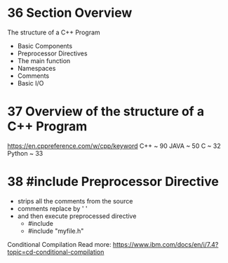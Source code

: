 # 36 Section Overview

The structure of a C++ Program

- Basic Components
- Preprocessor Directives
- The main function
- Namespaces
- Comments
- Basic I/O

# 37 Overview of the structure of a C++ Program

https://en.cppreference.com/w/cpp/keyword
C++ ~ 90
JAVA ~ 50
C ~ 32
Python ~ 33

# 38 #include Preprocessor Directive

- strips all the comments from the source
- comments replace by ' '
- and then execute preprocessed directive
  - #include <iostream>
  - #include "myfile.h"

Conditional Compilation
Read more: https://www.ibm.com/docs/en/i/7.4?topic=cd-conditional-compilation

